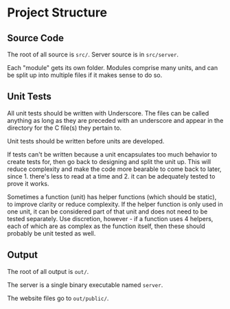 # Project Structure

## Source Code

The root of all source is `src/`. Server source is in `src/server`.

Each "module" gets its own folder. Modules comprise many units, and can be split up into multiple files if it makes sense to do so.

## Unit Tests

All unit tests should be written with Underscore. The files can be called anything as long as they are preceded with an underscore and appear in the directory for the C file(s) they pertain to.

Unit tests should be written before units are developed.

If tests can't be written because a unit encapsulates too much behavior to create tests for, then go back to designing and split the unit up. This will reduce complexity and make the code more bearable to come back to later, since 1. there's less to read at a time and 2. it can be adequately tested to prove it works.

Sometimes a function (unit) has helper functions (which should be static), to improve clarity or reduce complexity. If the helper function is only used in one unit, it can be considered part of that unit and does not need to be tested separately. Use discretion, however - if a function uses 4 helpers, each of which are as complex as the function itself, then these should probably be unit tested as well.

## Output

The root of all output is `out/`.

The server is a single binary executable named `server`.

The website files go to `out/public/`.